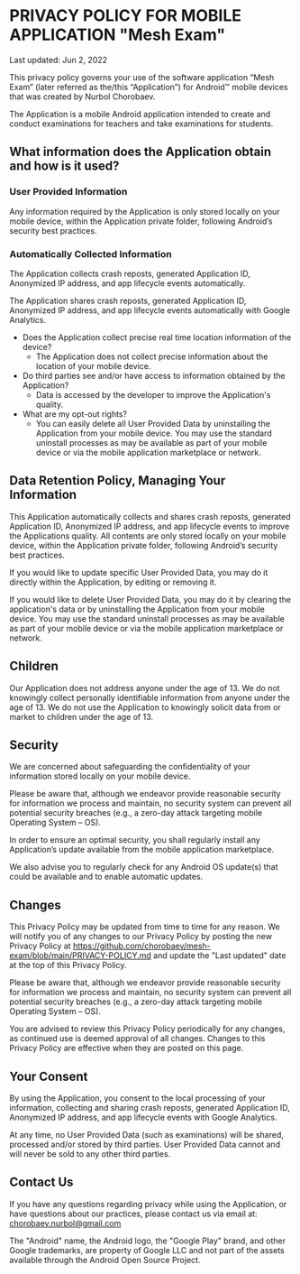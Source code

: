 # PRIVACY POLICY FOR MOBILE APPLICATION "Mesh Exam"
Last updated: Jun 2, 2022

This privacy policy governs your use of the software application “Mesh Exam” 
(later referred as the/this “Application”) for Android™ mobile devices that was created 
by Nurbol Chorobaev.

The Application is a mobile Android application intended to create and conduct examinations 
for teachers and take examinations for students.

## What information does the Application obtain and how is it used?
### User Provided Information
Any information required by the Application is only stored locally on your mobile device, 
within the Application private folder, following Android’s security best practices.

### Automatically Collected Information
The Application collects crash reposts, generated Application ID, Anonymized IP address, 
and app lifecycle events automatically.

The Application shares crash reposts, generated Application ID, Anonymized IP address, 
and app lifecycle events automatically with Google Analytics.

- Does the Application collect precise real time location information of the device?
   - The Application does not collect precise information about the location of your mobile device.
- Do third parties see and/or have access to information obtained by the Application?
  - Data is accessed by the developer to improve the Application's quality.
- What are my opt-out rights?
  - You can easily delete all User Provided Data by uninstalling the Application 
from your mobile device. You may use the standard uninstall processes as may be available 
as part of your mobile device or via the mobile application marketplace or network.

## Data Retention Policy, Managing Your Information
This Application automatically collects and shares crash reposts, 
generated Application ID, Anonymized IP address, and app lifecycle events 
to improve the Applications quality.
All contents are only stored locally on your mobile device, 
within the Application private folder, following Android’s security best practices.

If you would like to update specific User Provided Data, you may do it directly
within the Application, by editing or removing it.

If you would like to delete User Provided Data, you may do it by clearing the application's data or 
by uninstalling the Application from your mobile device. You may use the standard uninstall 
processes as may be available as part of your mobile device or via the mobile application
marketplace or network.

## Children
Our Application does not address anyone under the age of 13. We do not knowingly collect personally
identifiable information from anyone under the age of 13. We do not use the Application to knowingly
solicit data from or market to children under the age of 13.

## Security
We are concerned about safeguarding the confidentiality of your information stored locally on your mobile device.

Please be aware that, although we endeavor provide reasonable security for information we process 
and maintain, no security system can prevent all potential security breaches (e.g., a zero-day
attack targeting mobile Operating System – OS).

In order to ensure an optimal security, you shall regularly install any Application’s update 
available from the mobile application marketplace.

We also advise you to regularly check for any Android OS update(s) that could be available and to
enable automatic updates.

## Changes
This Privacy Policy may be updated from time to time for any reason. We will notify you of any 
changes to our Privacy Policy by posting the new Privacy Policy at
https://github.com/chorobaev/mesh-exam/blob/main/PRIVACY-POLICY.md and update the "Last updated" 
date at the top of this Privacy Policy.

Please be aware that, although we endeavor provide reasonable security for information we process 
and maintain, no security system can prevent all potential security breaches (e.g., a zero-day
attack targeting mobile Operating System – OS).

You are advised to review this Privacy Policy periodically for any changes, as continued use is 
deemed approval of all changes. Changes to this Privacy Policy are effective when they are 
posted on this page.

## Your Consent
By using the Application, you consent to the local processing of your information, 
collecting and sharing crash reposts, generated Application ID, Anonymized IP address,
and app lifecycle events with Google Analytics.

At any time, no User Provided Data (such as examinations) will be shared, processed and/or stored 
by third parties. User Provided Data cannot and will never be sold to any other third parties.

## Contact Us
If you have any questions regarding privacy while using the Application, or have questions about 
our practices, please contact us via email at: chorobaev.nurbol@gmail.com

The "Android" name, the Android logo, the "Google Play" brand, and other Google trademarks, 
are property of Google LLC and not part of the assets available through 
the Android Open Source Project.
